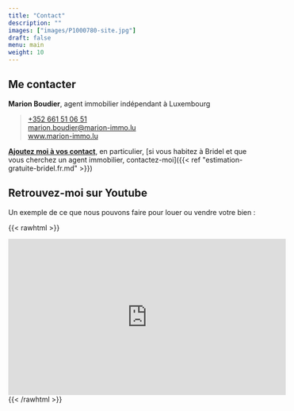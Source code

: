 ```yaml
---
title: "Contact"
description: ""
images: ["images/P1000780-site.jpg"]
draft: false
menu: main
weight: 10
---
```




## Me contacter

<b>Marion Boudier</b>, agent immobilier indépendant à Luxembourg

> <a href="tel:+352%20661%2051%2006%2051">+352 661 51 06 51</a> <br/>
> <a href="mailto:marion.boudier@marion-immo.lu" alt="Email">marion.boudier@marion-immo.lu</a> <br/>
> <a href="https://www.marion-immo.lu" >www.marion-immo.lu</a>   <br/>

<a href="/vcard/marion-boudier-immobilier.vcf" alt="VCard"><b>Ajoutez moi à vos contact</b></a>, en particulier, [si vous habitez à Bridel et que vous cherchez un agent immobilier, contactez-moi]({{< ref  "estimation-gratuite-bridel.fr.md" >}})

## Retrouvez-moi sur Youtube

Un exemple de ce que nous pouvons faire pour louer ou vendre votre bien : 

{{< rawhtml >}}
<div class="youtubevideowrap">
    <div class="video-container">
    <iframe width="560" height="315" src="https://www.youtube.com/embed/Y4GGS9TNRoI" frameborder="0" allow="accelerometer; autoplay; encrypted-media; gyroscope; picture-in-picture" allowfullscreen></iframe>
    </div>
</div>
{{< /rawhtml >}}
